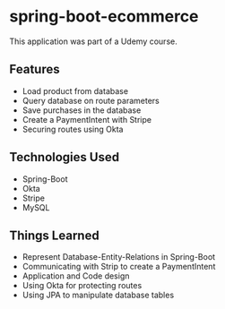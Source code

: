 # spring-boot-ecommerce

This application was part of a Udemy course.


## Features

- Load product from database
- Query database on route parameters
- Save purchases in the database
- Create a PaymentIntent with Stripe
- Securing routes using Okta

## Technologies Used

- Spring-Boot
- Okta
- Stripe
- MySQL

## Things Learned

- Represent Database-Entity-Relations in Spring-Boot 
- Communicating with Strip to create a PaymentIntent
- Application and Code design
- Using Okta for protecting routes
- Using JPA to manipulate database tables
